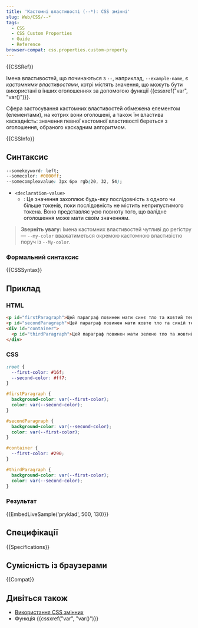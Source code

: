 ```yaml
---
title: 'Кастомні властивості (--*): CSS змінні'
slug: Web/CSS/--*
tags:
  - CSS
  - CSS Custom Properties
  - Guide
  - Reference
browser-compat: css.properties.custom-property
---
```

{{CSSRef}}

Імена властивостей, що починаються з `--`, наприклад, `--example-name`, є _кастомними властивостями_, котрі містять значення, що можуть бути використані в інших оголошеннях за допомогою функції {{cssxref("var", "var()")}}.

Сфера застосування кастомних властивостей обмежена елементом (елементами), на котрих вони оголошені, а також їм властива каскадність: значення певної кастомної властивості береться з оголошення, обраного каскадним алгоритмом.

{{CSSInfo}}

## Синтаксис

```css
--somekeyword: left;
--somecolor: #0000ff;
--somecomplexvalue: 3px 6px rgb(20, 32, 54);
```

- `<declaration-value>`
  - : Це значення захоплює будь-яку послідовність з одного чи більше токенів, поки послідовність не містить неприпустимого токена. Воно представляє усю повноту того, що валідне оголошення може мати своїм значенням.

> **Зверніть увагу:** Імена кастомних властивостей чутливі до регістру — `--my-color` вважатиметься окремою кастомною властивістю поруч із `--My-color`.

### Формальний синтаксис

{{CSSSyntax}}

## Приклад

### HTML

```html
<p id="firstParagraph">Цей параграф повинен мати синє тло та жовтий текст.</p>
<p id="secondParagraph">Цей параграф повинен мати жовте тло та синій текст.</p>
<div id="container">
  <p id="thirdParagraph">Цей параграф повинен мати зелене тло та жовтий текст.</p>
</div>
```

### CSS

```css
:root {
  --first-color: #16f;
  --second-color: #ff7;
}

#firstParagraph {
  background-color: var(--first-color);
  color: var(--second-color);
}

#secondParagraph {
  background-color: var(--second-color);
  color: var(--first-color);
}

#container {
  --first-color: #290;
}

#thirdParagraph {
  background-color: var(--first-color);
  color: var(--second-color);
}
```

### Результат

{{EmbedLiveSample('pryklad', 500, 130)}}

## Специфікації

{{Specifications}}

## Сумісність із браузерами

{{Compat}}

## Дивіться також

- [Використання CSS змінних](/uk/docs/Web/CSS/Using_CSS_custom_properties)
- Функція {{cssxref("var", "var()")}}
